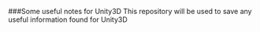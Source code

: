 ###Some useful notes for Unity3D
This repository will be used to save any useful information found for Unity3D
